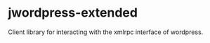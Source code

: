 jwordpress-extended
===================

Client library for interacting with the xmlrpc interface of wordpress.
